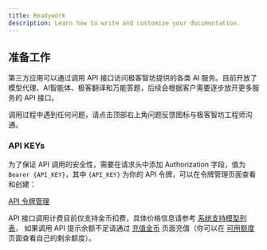 ```yaml
---
title: Readywork
description: Learn how to write and customize your documentation.
---
```


<div class="text-base leading-7 text-gray-700 dark:text-gray-400 ">
    <h2 id="getting-set-up" class="text-2xl font-bold tracking-tight text-gray-900 dark:text-white"> 准备工作 </h2>
    <p class="mt-6"> 
        第三方应用可以通过调用 API 接口访问极客智坊提供的各类 AI 服务。目前开放了模型代理、AI智能体、极客翻译和万能答题，后续会根据客户需要逐步放开更多服务的 API 接口。
    </p>
    <p class="mt-6"> 调用过程中遇到任何问题，请点击顶部右上角问题反馈图标与极客智坊工程师沟通。 </p>
    <h3 id="access-token" class="mt-6 text-xl font-bold tracking-tight text-gray-900 dark:text-white"> API KEYs </h3>
    <p class="mt-6"> 为了保证 API 调用的安全性，需要在请求头中添加 Authorization 字段，值为 <code>Bearer {API_KEY}</code>，其中 
        <code>{API_KEY}</code> 为你的 API 令牌，可以在令牌管理页面查看和创建： 
    </p>
    <p class="mt-6">
        <a href="/user/api_keys" target="_blank" class="btn rounded-md bg-green-600 px-3 py-2 text-center text-sm font-semibold text-white shadow-sm hover:bg-green-500 focus-visible:outline focus-visible:outline-2 focus-visible:outline-offset-2 focus-visible:outline-green-600"> API 令牌管理 </a>
    </p>
    <p class="mt-6"> 
        API 接口调用计费目前仅支持金币扣费，具体价格信息请参考 
        <a href="/models" target="_blank" class="underline hover:text-gray-500">系统支持模型列表</a>，
        如果调用 API 提示余额不足请通过  <a href="/credit/plans" target="_blank" class="underline hover:text-gray-500">充值金币</a>
        页面充值（你可以在 <a href="/user/balances" target="_blank" class="underline hover:text-gray-500">可用额度</a> 
        页面查看自己的剩余额度）。
    </p>
</div>


